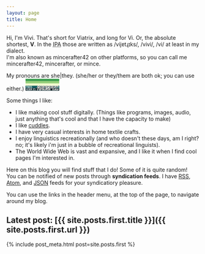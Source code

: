 ```yaml
---
layout: page
title: Home
---
```

Hi, I'm Vivi. That's short for Viatrix, and long for Vi. Or, the absolute shortest, **V**. In the <abbr title="International Phonetic Alphabet">IPA</abbr> those are written as /vijɐtɻɪks/, /vivi/, /vi/ at least in my dialect.  
I'm also known as mincerafter42 on other platforms, so you can call me mincerafter42, mincerafter, or mince.

My pronouns are she\|they. (she/her or they/them are both ok; you can use either.) [![I'm aro-spec, a demigirl, trans, non-binary, and asexual.](/assets/ident-8831.gif)](/labels)

Some things I like:
- I like making cool stuff digitally. (Things like programs, images, audio, just anything that's cool and that I have the capacity to make)
- I like [cuddles](/cuddle/).
- I have very casual interests in home textile crafts.
- I enjoy linguistics recreationally (and who doesn't these days, am I right? no; it's likely i'm just in a bubble of recreational linguists).
- The World Wide Web is vast and expansive, and I like it when I find cool pages I'm interested in.

Here on this blog you will find stuff that I do! Some of it is quite random!  
You can be notified of new posts through <b>syndication feeds</b>. I have [RSS](/feed.rss), [Atom](/feed.atom), and [JSON](/feed.json) feeds for your syndicatiory pleasure.

You can use the links in the header menu, at the top of the page, to navigate around my blog.

## Latest post: [{{ site.posts.first.title }}]({{ site.posts.first.url }})
{% include post_meta.html post=site.posts.first %}
